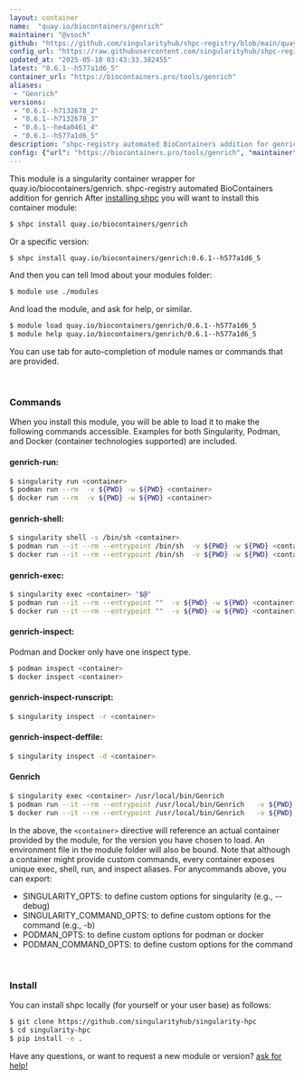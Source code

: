 ```yaml
---
layout: container
name:  "quay.io/biocontainers/genrich"
maintainer: "@vsoch"
github: "https://github.com/singularityhub/shpc-registry/blob/main/quay.io/biocontainers/genrich/container.yaml"
config_url: "https://raw.githubusercontent.com/singularityhub/shpc-registry/main/quay.io/biocontainers/genrich/container.yaml"
updated_at: "2025-05-18 03:43:33.382455"
latest: "0.6.1--h577a1d6_5"
container_url: "https://biocontainers.pro/tools/genrich"
aliases:
 - "Genrich"
versions:
 - "0.6.1--h7132678_2"
 - "0.6.1--h7132678_3"
 - "0.6.1--he4a0461_4"
 - "0.6.1--h577a1d6_5"
description: "shpc-registry automated BioContainers addition for genrich"
config: {"url": "https://biocontainers.pro/tools/genrich", "maintainer": "@vsoch", "description": "shpc-registry automated BioContainers addition for genrich", "latest": {"0.6.1--h577a1d6_5": "sha256:cbce66a1dd18ff84bac836416e9554a49cb80e6dd1003e0e7d246119562b3fc7"}, "tags": {"0.6.1--h7132678_2": "sha256:f6aa2933a4cb8829b7ffa452deffc7a3b79a40f4b04647740d17504a7f86c295", "0.6.1--h7132678_3": "sha256:6808acb0f07c36cfbdb8384bd9124564a522b4b3e66fcbe3fdf0a5eeb844086d", "0.6.1--he4a0461_4": "sha256:a3c00a97bc4eee75ce1481eccbd6977ce9d11ac3153ad31217774ac4cecb8455", "0.6.1--h577a1d6_5": "sha256:cbce66a1dd18ff84bac836416e9554a49cb80e6dd1003e0e7d246119562b3fc7"}, "docker": "quay.io/biocontainers/genrich", "aliases": {"Genrich": "/usr/local/bin/Genrich"}}
---
```


This module is a singularity container wrapper for quay.io/biocontainers/genrich.
shpc-registry automated BioContainers addition for genrich
After [installing shpc](#install) you will want to install this container module:


```bash
$ shpc install quay.io/biocontainers/genrich
```

Or a specific version:

```bash
$ shpc install quay.io/biocontainers/genrich:0.6.1--h577a1d6_5
```

And then you can tell lmod about your modules folder:

```bash
$ module use ./modules
```

And load the module, and ask for help, or similar.

```bash
$ module load quay.io/biocontainers/genrich/0.6.1--h577a1d6_5
$ module help quay.io/biocontainers/genrich/0.6.1--h577a1d6_5
```

You can use tab for auto-completion of module names or commands that are provided.

<br>

### Commands

When you install this module, you will be able to load it to make the following commands accessible.
Examples for both Singularity, Podman, and Docker (container technologies supported) are included.

#### genrich-run:

```bash
$ singularity run <container>
$ podman run --rm  -v ${PWD} -w ${PWD} <container>
$ docker run --rm  -v ${PWD} -w ${PWD} <container>
```

#### genrich-shell:

```bash
$ singularity shell -s /bin/sh <container>
$ podman run --it --rm --entrypoint /bin/sh  -v ${PWD} -w ${PWD} <container>
$ docker run --it --rm --entrypoint /bin/sh  -v ${PWD} -w ${PWD} <container>
```

#### genrich-exec:

```bash
$ singularity exec <container> "$@"
$ podman run --it --rm --entrypoint ""  -v ${PWD} -w ${PWD} <container> "$@"
$ docker run --it --rm --entrypoint ""  -v ${PWD} -w ${PWD} <container> "$@"
```

#### genrich-inspect:

Podman and Docker only have one inspect type.

```bash
$ podman inspect <container>
$ docker inspect <container>
```

#### genrich-inspect-runscript:

```bash
$ singularity inspect -r <container>
```

#### genrich-inspect-deffile:

```bash
$ singularity inspect -d <container>
```


#### Genrich

```bash
$ singularity exec <container> /usr/local/bin/Genrich
$ podman run --it --rm --entrypoint /usr/local/bin/Genrich   -v ${PWD} -w ${PWD} <container> -c " $@"
$ docker run --it --rm --entrypoint /usr/local/bin/Genrich   -v ${PWD} -w ${PWD} <container> -c " $@"
```



In the above, the `<container>` directive will reference an actual container provided
by the module, for the version you have chosen to load. An environment file in the
module folder will also be bound. Note that although a container
might provide custom commands, every container exposes unique exec, shell, run, and
inspect aliases. For anycommands above, you can export:

 - SINGULARITY_OPTS: to define custom options for singularity (e.g., --debug)
 - SINGULARITY_COMMAND_OPTS: to define custom options for the command (e.g., -b)
 - PODMAN_OPTS: to define custom options for podman or docker
 - PODMAN_COMMAND_OPTS: to define custom options for the command

<br>

### Install

You can install shpc locally (for yourself or your user base) as follows:

```bash
$ git clone https://github.com/singularityhub/singularity-hpc
$ cd singularity-hpc
$ pip install -e .
```

Have any questions, or want to request a new module or version? [ask for help!](https://github.com/singularityhub/singularity-hpc/issues)